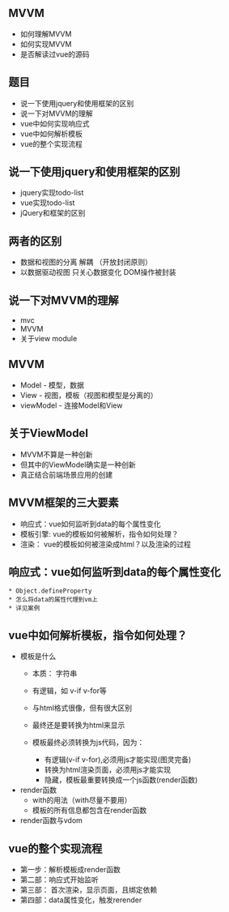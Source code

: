 ## MVVM
* 如何理解MVVM
* 如何实现MVVM
* 是否解读过vue的源码

## 题目
* 说一下使用jquery和使用框架的区别
* 说一下对MVVM的理解
* vue中如何实现响应式
* vue中如何解析模板
* vue的整个实现流程

## 说一下使用jquery和使用框架的区别
* jquery实现todo-list
* vue实现todo-list
* jQuery和框架的区别

## 两者的区别
* 数据和视图的分离 解耦 （开放封闭原则）
* 以数据驱动视图 只关心数据变化 DOM操作被封装

## 说一下对MVVM的理解
* mvc
* MVVM
* 关于view module

## MVVM
* Model - 模型，数据
* View - 视图，模板（视图和模型是分离的）
* viewModel - 连接Model和View

## 关于ViewModel
* MVVM不算是一种创新
* 但其中的ViewModel确实是一种创新
* 真正结合前端场景应用的创建

## MVVM框架的三大要素
* 响应式：vue如何监听到data的每个属性变化
* 模板引擎: vue的模板如何被解析，指令如何处理？
* 渲染： vue的模板如何被渲染成html？以及渲染的过程

## 响应式：vue如何监听到data的每个属性变化
	* Object.defineProperty
	* 怎么将data的属性代理到vm上
	* 详见案例

## vue中如何解析模板，指令如何处理？
* 模板是什么
	* 本质： 字符串
	* 有逻辑，如 v-if v-for等
	* 与html格式很像，但有很大区别
	* 最终还是要转换为html来显示

	* 模板最终必须转换为js代码，因为：
		* 有逻辑(v-if v-for),必须用js才能实现(图灵完备)
		* 转换为html渲染页面，必须用js才能实现
		* 隐藏，模板最重要转换成一个js函数(render函数)
* render函数
	* with的用法（with尽量不要用）
	* 模板的所有信息都包含在render函数
* render函数与vdom	


## vue的整个实现流程
* 第一步：解析模板成render函数
* 第二部：响应式开始监听
* 第三部： 首次渲染，显示页面，且绑定依赖
* 第四部：data属性变化，触发rerender
